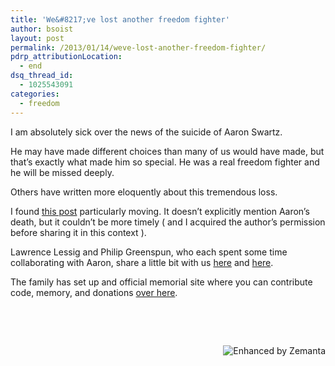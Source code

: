 ```yaml
---
title: 'We&#8217;ve lost another freedom fighter'
author: bsoist
layout: post
permalink: /2013/01/14/weve-lost-another-freedom-fighter/
pdrp_attributionLocation:
  - end
dsq_thread_id:
  - 1025543091
categories:
  - freedom
---
```

I am absolutely sick over the news of the suicide of Aaron Swartz.

He may have made different choices than many of us would have made, but that&#8217;s exactly what made him so special. He was a real freedom fighter and he will be missed deeply.

Others have written more eloquently about this tremendous loss.

I found [this post][1] particularly moving. It doesn&#8217;t explicitly mention Aaron&#8217;s death, but it couldn&#8217;t be more timely ( and I acquired the author&#8217;s permission before sharing it in this context ).

Lawrence Lessig and Philip Greenspun, who each spent some time collaborating with Aaron, share a little bit with us [here][2] and [here][3].

The family has set up and official memorial site where you can contribute code, memory, and donations [over here][4].

&nbsp;

&nbsp;

<div class="zemanta-pixie" style="margin-top: 10px; height: 15px;">
  <a class="zemanta-pixie-a" title="Enhanced by Zemanta" href="http://www.zemanta.com/?px"><img class="zemanta-pixie-img" style="border: none; float: right;" alt="Enhanced by Zemanta" src="http://img.zemanta.com/zemified_h.png?x-id=ae8eaf58-830c-4e0d-8b28-47908b7c4c7d" /></a>
</div>

 [1]: http://learntoduck.net/chasing-the-gleam
 [2]: http://creativecommons.org/weblog/entry/36298
 [3]: http://blogs.law.harvard.edu/philg/2013/01/12/aaron-swartz/
 [4]: http://www.rememberaaronsw.com/
